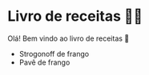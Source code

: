# Livro de receitas :man_cook:

Olá! Bem vindo ao livro de receitas :wave:

- Strogonoff de frango
- Pavê de frango